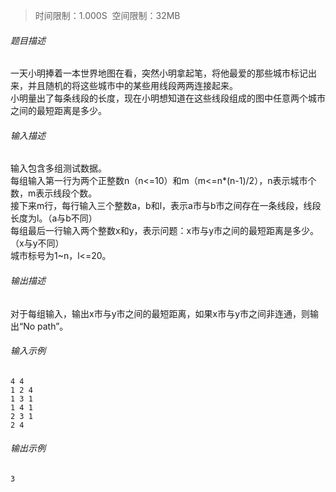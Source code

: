 >时间限制：1.000S  空间限制：32MB

###### 题目描述

一天小明捧着一本世界地图在看，突然小明拿起笔，将他最爱的那些城市标记出来，并且随机的将这些城市中的某些用线段两两连接起来。  
小明量出了每条线段的长度，现在小明想知道在这些线段组成的图中任意两个城市之间的最短距离是多少。

###### 输入描述

输入包含多组测试数据。  
每组输入第一行为两个正整数n（n<=10）和m（m<=n*(n-1)/2），n表示城市个数，m表示线段个数。  
接下来m行，每行输入三个整数a，b和l，表示a市与b市之间存在一条线段，线段长度为l。（a与b不同）  
每组最后一行输入两个整数x和y，表示问题：x市与y市之间的最短距离是多少。（x与y不同）  
城市标号为1~n，l<=20。  

###### 输出描述

对于每组输入，输出x市与y市之间的最短距离，如果x市与y市之间非连通，则输出“No path”。

###### 输入示例

```
4 4
1 2 4
1 3 1
1 4 1
2 3 1
2 4
```

###### 输出示例

```
3
```